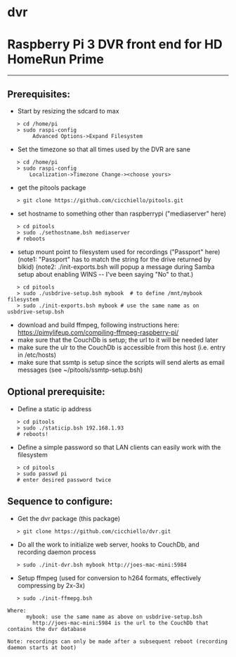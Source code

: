 # dvr

# Raspberry Pi 3 DVR front end for HD HomeRun Prime

---

## Prerequisites:
   * Start by resizing the sdcard to max
```
   > cd /home/pi
   > sudo raspi-config
        Advanced Options->Expand Filesystem
```

   * Set the timezone so that all times used by the DVR are sane

```
   > cd /home/pi
   > sudo raspi-config
       Localization->Timezone Change-><choose yours>
```

   * get the pitools package

```
   > git clone https://github.com/cicchiello/pitools.git
```

   * set hostname to something other than raspberrypi ("mediaserver" here)

```
   > cd pitools
   > sudo ./sethostname.bsh mediaserver
   # reboots
```

   * setup mount point to filesystem used for recordings ("Passport" here)
     (note1: "Passport" has to match the string for the drive returned by blkid)
     (note2: ./init-exports.bsh will popup a message during Samba setup about
      enabling WINS -- I've been saying "No" to that.)

```
   > cd pitools
   > sudo ./usbdrive-setup.bsh mybook  # to define /mnt/mybook filesystem
   > sudo ./init-exports.bsh mybook # use the same name as on usbdrive-setup.bsh
```

   * download and build ffmpeg, following instructions here: https://pimylifeup.com/compiling-ffmpeg-raspberry-pi/
   * make sure that the CouchDb is setup; the url to it will be needed later
   * make sure the ulr to the CouchDb is accessible from this host (i.e. entry in /etc/hosts)
   * make sure that ssmtp is setup since the scripts will send alerts as email messages (see ~/pitools/ssmtp-setup.bsh)

## Optional prerequisite:
   * Define a static ip address

```
   > cd pitools
   > sudo ./staticip.bsh 192.168.1.93
   # reboots!
```

   * Define a simple password so that LAN clients can easily work with the filesystem

```
   > cd pitools
   > sudo passwd pi
   # enter desired password twice
```

## Sequence to configure:

   * Get the dvr package (this package)

```
   > git clone https://github.com/cicchiello/dvr.git
```

   * Do all the work to initialize web server, hooks to CouchDb, and recording daemon process

```
   > sudo ./init-dvr.bsh mybook http://joes-mac-mini:5984
```

   * Setup ffmpeg (used for conversion to h264 formats, effectively compressing by 2x-3x)
   
```
   > sudo ./init-ffmepg.bsh 
```
   
    Where:
          mybook: use the same name as above on usbdrive-setup.bsh
	        http://joes-mac-mini:5984 is the url to the CouchDb that contains the dvr database

    Note: recordings can only be made after a subsequent reboot (recording daemon starts at boot)

